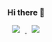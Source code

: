 ### Hi there 👋

<!--
**iwonman/iwonman** is a ✨ _special_ ✨ repository because its `README.md` (this file) appears on your GitHub profile.

Here are some ideas to get you started:

- 🔭 I’m currently working on ...
- 🌱 I’m currently learning ...
- 👯 I’m looking to collaborate on ...
- 🤔 I’m looking for help with ...
- 💬 Ask me about ...
- 📫 How to reach me: ...
- 😄 Pronouns: ...
- ⚡ Fun fact: ...
-->

<a href="https://www.instagram.com/iwonman_/">
    <img 
        src="http://img.shields.io/badge/--Instagram222222?style=flat&logo=Instagram&link=https://www.instagram.com/iwonman_/"
        style="height : auto; margin-left : 10px; margin-right : 10px;"/>
</a>
<a href="https://velog.io/@iwon">
    <img 
        src="http://img.shields.io/badge/-Velog222222?style=flat&logo=Vector Logo Zone&link=https://velog.io/@iwon"
        style="height : auto; margin-left : 10px; margin-right : 10px;"/>
</a>
